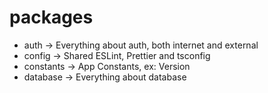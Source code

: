 # packages

- auth -> Everything about auth, both internet and external
- config -> Shared ESLint, Prettier and tsconfig
- constants -> App Constants, ex: Version
- database -> Everything about database

